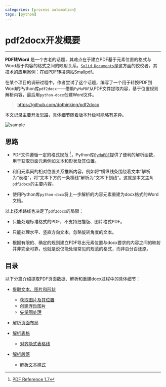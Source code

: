 ```yaml
---
categories: [process automation]
tags: [python]
---
```


# pdf2docx开发概要


---

**PDF转Word** 是一个古老的话题，其难点在于建立PDF基于元素位置的格式与Word基于内容的格式之间的映射关系。[`Solid Documents`](https://solidframework.net/)是这方面的佼佼者，其技术的应用案例：在线PDF转换网站[Smallpdf](https://smallpdf.com/pdf-to-word)。

在某个项目的调研过程中，作者尝试了这个话题，编写了一个用于转换PDF到Word的Python库`pdf2docx`——借助`PyMuPDF`从PDF文件提取内容，基于位置规则解析内容，最后用`python-docx`创建Word文件。

> https://github.com/dothinking/pdf2docx

本文记录主要开发思路，具体细节随着版本升级可能略有差异。

![sample](https://camo.githubusercontent.com/a581ee7caccdcf093648d54445fcc689a32ef205a81594c94b2e410cbde07757/68747470733a2f2f73312e617831782e636f6d2f323032302f30382f30342f6144727978312e706e67)



## 思路

- PDF文件遵循一定的格式规范 [^1]，Python库[`PyMuPDF`](https://github.com/pymupdf/PyMuPDF)提供了便利的解析函数，用于获取页面元素例如文本和形状及其位置。

- 利用元素间的相对位置关系推断内容，例如将“横纵线条围绕着文本”解析为“表格”，将“文本下方的一条横线”解析为“文本下划线”。这就是本文主角`pdf2docx`的主要内容。

- 使用Python库`python-docx`将上一步解析的内容元素重建为docx格式的Word文档。

以上技术路线也决定了`pdf2docx`的局限：

- 只能处理标准格式的PDF，不支持扫描版、图片格式PDF。

- 只能处理水平、竖直方向文本，忽略旋转角度的文本。

- 根据有限的、确定的规则建立PDF导出元素位置与docx要求的内容之间的映射并非完全可靠，也就是说仅能处理常见的规范的格式，而非百分百还原。



## 目录

以下分篇介绍提取PDF页面数据、解析和重建docx过程中的具体细节：

- [提取文本、图片和形状](2020-07-14-pdf2docx开发概要：提取文本、图片和形状.md)

    - [获取图片及其位置](2020-10-15-pdf2docx开发概要：获取图片及其位置.md)
    - [创建浮动图片](2020-10-25-pdf2docx开发概要：创建浮动图片.md)
    - [矢量图处理](2020-10-01-pdf2docx开发概要：矢量图处理.md)

- [解析页面布局](2021-05-30-pdf2docx开发概要：解析页面布局.md)

- [解析表格](2020-08-15-pdf2docx开发概要：解析表格.md)

    - [对齐隐式表格线](2020-09-27-pdf2docx开发概要：对齐隐式表格线.md)

- [解析段落](2020-08-27-pdf2docx开发概要：解析段落.md)

    - [解析文本样式](2020-07-20-pdf2docx开发概要：解析文本样式.md)


[^1]: [PDF Reference 1.7](https://www.adobe.com/content/dam/acom/en/devnet/pdf/pdf_reference_archive/pdf_reference_1-7.pdf)